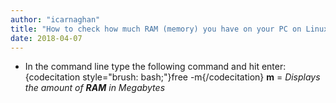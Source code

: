 ```yaml
---
author: "icarnaghan"
title: "How to check how much RAM (memory) you have on your PC on Linux"
date: 2018-04-07
---
```


- In the command line type the following command and hit enter: {codecitation style="brush: bash;"}free -m{/codecitation} **m** = _Displays the amount of **RAM** in Megabytes_
